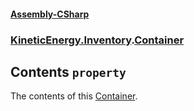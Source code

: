 #### [Assembly-CSharp](./Assembly-CSharp.md 'Assembly-CSharp')
### [KineticEnergy.Inventory](./Assembly-CSharp.md#KineticEnergy-Inventory 'KineticEnergy.Inventory').[Container](./KineticEnergy-Inventory-Container.md 'KineticEnergy.Inventory.Container')
## Contents `property`
The contents of this [Container](./KineticEnergy-Inventory-Container.md 'KineticEnergy.Inventory.Container').
